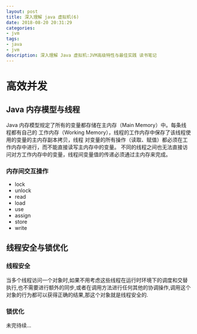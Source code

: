 ```yaml
---
layout: post
title: 深入理解 java 虚拟机(6)
date: 2018-08-20 20:31:29
categories: 
- jvm
tags:
- java
- jvm
description: 深入理解 Java 虚拟机:JVM高级特性与最佳实践 读书笔记
---
```


# 高效并发

## Java 内存模型与线程
Java 内存模型规定了所有的变量都存储在主内存（Main Memory）中。每条线程都有自己的
工作内存（Working Memory），线程的工作内存中保存了该线程使用的变量的主内存副本拷贝，线程
对变量的所有操作（读取、赋值）都必须在工作内存中进行，而不能直接读写主内存中的变量。
不同的线程之间也无法直接访问对方工作内存中的变量，线程间变量值的传递必须通过主内存来完成。

### 内存间交互操作
- lock
- unlock
- read
- load
- use
- assign
- store
- write
 


## 线程安全与锁优化

### 线程安全

当多个线程访问一个对象时,如果不用考虑这些线程在运行时环境下的调度和交替执行,也不需要进行额外的同步,或者在调用方法进行任何其他的协调操作,调用这个对象的行为都可以获得正确的结果,那这个对象就是线程安全的.

### 锁优化




未完待续...
